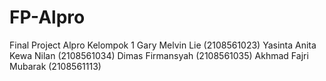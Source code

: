 # FP-Alpro
Final Project Alpro Kelompok 1
Gary Melvin Lie (2108561023)
Yasinta Anita Kewa Nilan (2108561034)
Dimas Firmansyah (2108561035)
Akhmad Fajri Mubarak (2108561113)
